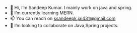 - 👋 Hi, I’m Sandeep Kumar. I mainly work on java and spring.
- 🌱 I’m currently learning MERN.
- 📫 You can reach on ssandeepk.jai431@gmail.com
- 🤝 I’m looking to collaborate on Java,Spring projects.


<!---
ssandy431/ssandy431 is a ✨ special ✨ repository because its `README.md` (this file) appears on your GitHub profile.
You can click the Preview link to take a look at your changes.
--->
